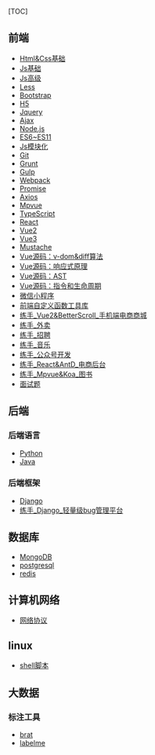 [TOC]
## 前端
- [Html&Css基础]()
- [Js基础]()
- [Js高级]()
- [Less]()
- [Bootstrap]()
- [H5](https://gitee.com/mindcons/code_total/blob/master/md_doc/h5.md)
- [Jquery]()
- [Ajax]()
- [Node.js]()
- [ES6~ES11]()
- [Js模块化]()
- [Git]()
- [Grunt]()
- [Gulp]()
- [Webpack]()
- [Promise]()
- [Axios]()
- [Mpvue]()
- [TypeScript]()
- [React]()
- [Vue2]()
- [Vue3]()
- [Mustache]()
- [Vue源码：v-dom&diff算法]()
- [Vue源码：响应式原理]()
- [Vue源码：AST]()
- [Vue源码：指令和生命周期]()
- [微信小程序]()
- [前端自定义函数工具库]()
- [练手_Vue2&BetterScroll_手机端电商商城]()
- [练手_外卖]()
- [练手_招聘]()
- [练手_音乐]()
- [练手_公众号开发]()
- [练手_React&AntD_电商后台]()
- [练手_Mpvue&Koa_图书]()
- [面试题]()
## 后端
### 后端语言
- [Python]()
- [Java]()
### 后端框架
- [Django]()
- [练手_Django_轻量级bug管理平台]()

## 数据库
- [MongoDB]()
- [postgresql]()
- [redis](https://gitee.com/mindcons/code_total/blob/master/md_doc/redis.md)

## 计算机网络
- [网络协议]()

## linux
- [shell脚本]()

## 大数据
### 标注工具
- [brat]()
- [labelme]()

